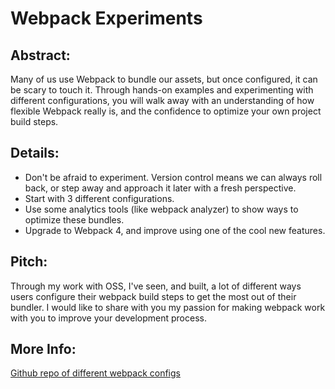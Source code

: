 
# Webpack Experiments

## Abstract:
Many of us use Webpack to bundle our assets, but once configured, it can be scary to touch it. Through hands-on examples and experimenting with different configurations, you will walk away with an understanding of how flexible Webpack really is, and the confidence to optimize your own project build steps. 

## Details:
* Don't be afraid to experiment. Version control means we can always roll back, or step away and approach it later with a fresh perspective. 
* Start with 3 different configurations.
* Use some analytics tools (like webpack analyzer) to show ways to optimize these bundles. 
* Upgrade to Webpack 4, and improve using one of the cool new features. 
 
## Pitch:
Through my work with OSS, I've seen, and built, a lot of different ways users configure their webpack build steps to get the most out of their bundler. I would like to share with you my passion for making webpack work with you to improve your development process. 

## More Info:
[Github repo of different webpack configs](https://github.com/knittingcodemonkey/webpack-configs)



